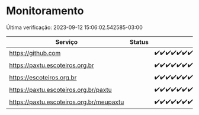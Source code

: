 # Monitoramento

Última verificação: 2023-09-12 15:06:02.542585-03:00

|Serviço|Status|Últimas 24h|
|---|---|---|
|https://github.com||<span title="2023-09-11 21:06:00-03:00 : 200">✔️</span><span title="2023-09-11 21:09:00-03:00 : 200">✔️</span><span title="2023-09-11 21:57:00-03:00 : 200">✔️</span><span title="2023-09-11 22:03:00-03:00 : 200">✔️</span><span title="2023-09-11 23:05:00-03:00 : 200">✔️</span><span title="2023-09-12 00:26:00-03:00 : 200">✔️</span><span title="2023-09-12 01:38:00-03:00 : 200">✔️</span><span title="2023-09-12 02:11:00-03:00 : 200">✔️</span><span title="2023-09-12 03:06:00-03:00 : 200">✔️</span><span title="2023-09-12 04:07:00-03:00 : 200">✔️</span><span title="2023-09-12 05:05:00-03:00 : 200">✔️</span><span title="2023-09-12 06:07:00-03:00 : 200">✔️</span><span title="2023-09-12 07:04:00-03:00 : 200">✔️</span><span title="2023-09-12 08:08:00-03:00 : 200">✔️</span><span title="2023-09-12 09:05:00-03:00 : 200">✔️</span><span title="2023-09-12 10:06:00-03:00 : 200">✔️</span><span title="2023-09-12 11:03:00-03:00 : 200">✔️</span><span title="2023-09-12 12:10:00-03:00 : 200">✔️</span><span title="2023-09-12 13:08:00-03:00 : 200">✔️</span><span title="2023-09-12 14:04:00-03:00 : 200">✔️</span><span title="2023-09-12 14:24:00-03:00 : 200">✔️</span><span title="2023-09-12 15:05:00-03:00 : 200">✔️</span>|
|https://paxtu.escoteiros.org.br||<span title="2023-09-11 21:06:00-03:00 : 200">✔️</span><span title="2023-09-11 21:09:00-03:00 : 200">✔️</span><span title="2023-09-11 21:57:00-03:00 : 200">✔️</span><span title="2023-09-11 22:03:00-03:00 : 200">✔️</span><span title="2023-09-11 23:05:00-03:00 : 200">✔️</span><span title="2023-09-12 00:26:00-03:00 : 200">✔️</span><span title="2023-09-12 01:38:00-03:00 : 200">✔️</span><span title="2023-09-12 02:11:00-03:00 : 200">✔️</span><span title="2023-09-12 03:06:00-03:00 : 200">✔️</span><span title="2023-09-12 04:07:00-03:00 : 200">✔️</span><span title="2023-09-12 05:05:00-03:00 : 200">✔️</span><span title="2023-09-12 06:07:00-03:00 : 200">✔️</span><span title="2023-09-12 07:04:00-03:00 : 200">✔️</span><span title="2023-09-12 08:08:00-03:00 : 200">✔️</span><span title="2023-09-12 09:05:00-03:00 : 200">✔️</span><span title="2023-09-12 10:06:00-03:00 : 200">✔️</span><span title="2023-09-12 11:03:00-03:00 : 200">✔️</span><span title="2023-09-12 12:10:00-03:00 : 200">✔️</span><span title="2023-09-12 13:08:00-03:00 : 200">✔️</span><span title="2023-09-12 14:04:00-03:00 : 200">✔️</span><span title="2023-09-12 14:24:00-03:00 : 200">✔️</span><span title="2023-09-12 15:06:00-03:00 : 200">✔️</span>|
|https://escoteiros.org.br||<span title="2023-09-11 21:06:00-03:00 : 200">✔️</span><span title="2023-09-11 21:09:00-03:00 : 200">✔️</span><span title="2023-09-11 21:57:00-03:00 : 200">✔️</span><span title="2023-09-11 22:03:00-03:00 : 200">✔️</span><span title="2023-09-11 23:05:00-03:00 : 200">✔️</span><span title="2023-09-12 00:27:00-03:00 : 200">✔️</span><span title="2023-09-12 01:38:00-03:00 : 200">✔️</span><span title="2023-09-12 02:11:00-03:00 : 200">✔️</span><span title="2023-09-12 03:06:00-03:00 : 200">✔️</span><span title="2023-09-12 04:07:00-03:00 : 200">✔️</span><span title="2023-09-12 05:05:00-03:00 : 200">✔️</span><span title="2023-09-12 06:07:00-03:00 : 200">✔️</span><span title="2023-09-12 07:04:00-03:00 : 200">✔️</span><span title="2023-09-12 08:08:00-03:00 : 200">✔️</span><span title="2023-09-12 09:05:00-03:00 : 200">✔️</span><span title="2023-09-12 10:06:00-03:00 : 200">✔️</span><span title="2023-09-12 11:03:00-03:00 : 200">✔️</span><span title="2023-09-12 12:10:00-03:00 : 200">✔️</span><span title="2023-09-12 13:08:00-03:00 : 200">✔️</span><span title="2023-09-12 14:04:00-03:00 : 200">✔️</span><span title="2023-09-12 14:24:00-03:00 : 200">✔️</span><span title="2023-09-12 15:06:00-03:00 : 200">✔️</span>|
|https://paxtu.escoteiros.org.br/paxtu||<span title="2023-09-11 23:05:00-03:00 : 200">✔️</span><span title="2023-09-12 00:27:00-03:00 : 200">✔️</span><span title="2023-09-12 01:38:00-03:00 : 200">✔️</span><span title="2023-09-12 02:11:00-03:00 : 200">✔️</span><span title="2023-09-12 03:06:00-03:00 : 200">✔️</span><span title="2023-09-12 04:07:00-03:00 : 200">✔️</span><span title="2023-09-12 05:05:00-03:00 : 200">✔️</span><span title="2023-09-12 06:07:00-03:00 : 200">✔️</span><span title="2023-09-12 07:05:00-03:00 : 200">✔️</span><span title="2023-09-12 08:08:00-03:00 : 200">✔️</span><span title="2023-09-12 09:05:00-03:00 : 200">✔️</span><span title="2023-09-12 10:06:00-03:00 : 200">✔️</span><span title="2023-09-12 11:03:00-03:00 : 200">✔️</span><span title="2023-09-12 12:10:00-03:00 : 200">✔️</span><span title="2023-09-12 13:08:00-03:00 : 200">✔️</span><span title="2023-09-12 14:04:00-03:00 : 200">✔️</span><span title="2023-09-12 14:24:00-03:00 : 200">✔️</span><span title="2023-09-12 15:06:00-03:00 : 200">✔️</span>|
|https://paxtu.escoteiros.org.br/meupaxtu||<span title="2023-09-11 23:05:00-03:00 : 200">✔️</span><span title="2023-09-12 00:27:00-03:00 : 200">✔️</span><span title="2023-09-12 01:38:00-03:00 : 200">✔️</span><span title="2023-09-12 02:12:00-03:00 : 200">✔️</span><span title="2023-09-12 03:06:00-03:00 : 200">✔️</span><span title="2023-09-12 04:07:00-03:00 : 200">✔️</span><span title="2023-09-12 05:05:00-03:00 : 200">✔️</span><span title="2023-09-12 06:07:00-03:00 : 200">✔️</span><span title="2023-09-12 07:05:00-03:00 : 200">✔️</span><span title="2023-09-12 08:08:00-03:00 : 200">✔️</span><span title="2023-09-12 09:05:00-03:00 : 200">✔️</span><span title="2023-09-12 10:06:00-03:00 : 200">✔️</span><span title="2023-09-12 11:03:00-03:00 : 200">✔️</span><span title="2023-09-12 12:10:00-03:00 : 200">✔️</span><span title="2023-09-12 13:08:00-03:00 : 200">✔️</span><span title="2023-09-12 14:04:00-03:00 : 200">✔️</span><span title="2023-09-12 14:24:00-03:00 : 200">✔️</span><span title="2023-09-12 15:06:00-03:00 : 200">✔️</span>|
